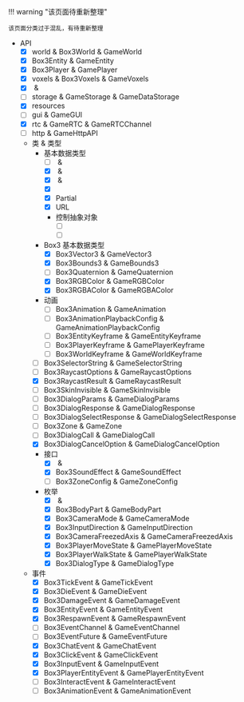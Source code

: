 !!! warning "该页面待重新整理"

    该页面分类过于混乱，有待重新整理

- API
    - [x] <def>world</def> & <def>Box3World</def> & <def>GameWorld</def>
    - [x] <def>Box3Entity</def> & <def>GameEntity</def>
    - [x] <def>Box3Player</def> & <def>GamePlayer</def>
    - [x] <def>voxels</def> & <def>Box3Voxels</def> & <def>GameVoxels</def>
    - [x] [](db) & [](Box3DataBase)
    - [ ] <def>storage</def> & <def>GameStorage</def> & <def>GameDataStorage</def>
    - [x] <def>resources</def>
    - [ ] <def>gui</def> & <def>GameGUI</def>
    - [x] <def>rtc</def> & <def>GameRTC</def> & <def>GameRTCChannel</def>
    - [ ] <def>http</def> & <def>GameHttpAPI</def>
    - 类 & 类型
        - 基本数据类型
            - [ ] [](string) & [](String)
            - [x] [](number) & [](Number)
            - [x] [](boolean) & [](Boolean)
            - [x] [](any)
            - [x] <def>Partial</def>
            - [x] <def>URL</def>
            - 控制抽象对象
                - [ ] [](Promise)
                - [ ] [](AsyncIterator)
        - Box3 基本数据类型
            - [x] <def>Box3Vector3</def> & <def>GameVector3</def>
            - [x] <def>Box3Bounds3</def> & <def>GameBounds3</def>
            - [ ] <def>Box3Quaternion</def> & <def>GameQuaternion</def>
            - [x] <def>Box3RGBColor</def> & <def>GameRGBColor</def>
            - [x] <def>Box3RGBAColor</def> & <def>GameRGBAColor</def>
        - 动画
            - [ ] <def>Box3Animation</def> & <def>GameAnimation</def>
            - [ ] <def>Box3AnimationPlaybackConfig</def> & <def>GameAnimationPlaybackConfig</def>
            - [ ] <def>Box3EntityKeyframe</def> & <def>GameEntityKeyframe</def>
            - [ ] <def>Box3PlayerKeyframe</def> & <def>GamePlayerKeyframe</def>
            - [ ] <def>Box3WorldKeyframe</def> & <def>GameWorldKeyframe</def>
        - [ ] <def>Box3SelectorString</def> & <def>GameSelectorString</def>
        - [ ] <def>Box3RaycastOptions</def> & <def>GameRaycastOptions</def>
        - [x] <def>Box3RaycastResult</def> & <def>GameRaycastResult</def>
        - [ ] <def>Box3SkinInvisible</def> & <def>GameSkinInvisible</def>
        - [ ] <def>Box3DialogParams</def> & <def>GameDialogParams</def>
        - [ ] <def>Box3DialogResponse</def> & <def>GameDialogResponse</def>
        - [ ] <def>Box3DialogSelectResponse</def> & <def>GameDialogSelectResponse</def>
        - [ ] <def>Box3Zone</def> & <def>GameZone</def>
        - [ ] <def>Box3DialogCall</def> & <def>GameDialogCall</def>
        - [x] <def>Box3DialogCancelOption</def> & <def>GameDialogCancelOption</def>
        - 接口
            - [x] [](Box3EntityConfig) & [](GameEntityConfig)
            - [x] <def>Box3SoundEffect</def> & <def>GameSoundEffect</def>
            - [ ] <def>Box3ZoneConfig</def> & <def>GameZoneConfig</def>
        - 枚举
            - [x] [](Box3ButtonType) & [](GameButtonType)
            - [x] <def>Box3BodyPart</def> & <def>GameBodyPart</def>
            - [x] <def>Box3CameraMode</def> & <def>GameCameraMode</def>
            - [x] <def>Box3InputDirection</def> & <def>GameInputDirection</def>
            - [x] <def>Box3CameraFreezedAxis</def> & <def>GameCameraFreezedAxis</def>
            - [x] <def>Box3PlayerMoveState</def> & <def>GamePlayerMoveState</def>
            - [x] <def>Box3PlayerWalkState</def> & <def>GamePlayerWalkState</def>
            - [x] <def>Box3DialogType</def> & <def>GameDialogType</def>
    - 事件
        - [x] <def>Box3TickEvent</def> & <def>GameTickEvent</def>
        - [x] <def>Box3DieEvent</def> & <def>GameDieEvent</def>
        - [x] <def>Box3DamageEvent</def> & <def>GameDamageEvent</def>
        - [x] <def>Box3EntityEvent</def> & <def>GameEntityEvent</def>
        - [x] <def>Box3RespawnEvent</def> & <def>GameRespawnEvent</def>
        - [ ] <def>Box3EventChannel</def> & <def>GameEventChannel</def>
        - [ ] <def>Box3EventFuture</def> & <def>GameEventFuture</def>
        - [x] <def>Box3ChatEvent</def> & <def>GameChatEvent</def>
        - [x] <def>Box3ClickEvent</def> & <def>GameClickEvent</def>
        - [x] <def>Box3InputEvent</def> & <def>GameInputEvent</def>
        - [x] <def>Box3PlayerEntityEvent</def> & <def>GamePlayerEntityEvent</def>
        - [ ] <def>Box3InteractEvent</def> & <def>GameInteractEvent</def>
        - [ ] <def>Box3AnimationEvent</def> & <def>GameAnimationEvent</def>